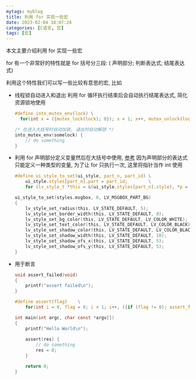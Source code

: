 ```yaml
---
mytags: myblog
title: 利用 for 实现一些宏
date: 2023-02-04 18:07:24
categories: [C语言, 宏]
tags: [宏]
---
```


本文主要介绍利用 for 实现一些宏
<!-- more -->

for 有一个非常好的特性就是 for 括号分三段: ( 声明部分; 判断表达式; 结尾表达式)

利用这个特性我们可以写一些比较有意思的宏, 比如

* 线程锁自动进入和退出
  利用 for 循环执行结束后会自动执行结尾表达式, 简化资源锁地使用
  ```c
  #define into_mutex_env(lock) \
    for(int x = ({mutex_lock(lock); 0}); x < 1; x++, mutex_unlock(lock))

  /* 在进入大括号时自动加锁, 退出时自动解锁 */
  into_mutex_env(somelock) {
      // do something
  }
  ```

* 利用 for 声明部分定义变量然后在大括号中使用, [参考](https://stackoverflow.com/questions/75338894/how-to-declare-multiple-different-type-variables-in-one-line-in-c-language)
  因为声明部分的表达式只能定义一种类型的变量, 为了让 for 只执行一次, 这里将指针当作 int 使用
  ```c
  #define ui_style_to_set(ui_style, part_n, part_id) \
      ui_style.styles[part_n].part = part_id;        \
      for (lv_style_t *this = &(ui_style.styles[part_n].style), *p = NULL; (int)p < 1; (int)p++)
  
  ui_style_to_set(styles.msgbox, 0, LV_MSGBOX_PART_BG)
  {
      lv_style_set_radius(this, LV_STATE_DEFAULT, 5);
      lv_style_set_border_width(this, LV_STATE_DEFAULT, 0);
      lv_style_set_bg_color(this, LV_STATE_DEFAULT, LV_COLOR_WHITE);
      lv_style_set_text_color(this, LV_STATE_DEFAULT, LV_COLOR_BLACK);
      lv_style_set_shadow_color(this, LV_STATE_DEFAULT, LV_COLOR_BLACK);
      lv_style_set_shadow_width(this, LV_STATE_DEFAULT, 10);
      lv_style_set_shadow_ofs_x(this, LV_STATE_DEFAULT, 5);
      lv_style_set_shadow_ofs_y(this, LV_STATE_DEFAULT, 5);
  }
  ```

* 用于断言
  ```c
  void assert_failed(void)
  {
      printf("assert failed\n");
  }

  #define assert(flag)    \
      for(int i = 0, flag = 0; i < 1; i++, ({if (flag != 0); assert_failed();}))

  int main(int argc, char const *argv[])
  {
      printf("Hello World\n");
    
      assert(res) {
          // do something
          res = 0;
      }

      return 0;
  }
  ```